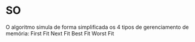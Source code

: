 # SO
O algoritmo simula de forma simplificada os 4 tipos de gerenciamento de memória:
First Fit
Next Fit
Best Fit
Worst Fit
